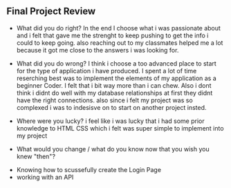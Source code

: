 ## Final Project Review

- What did you do right?
In the end I choose what i was passionate about and i felt that gave me the strenght to keep pushing to get the info i could to keep going. also reaching out to my classmates helped me a lot because it got me close to the answers i was looking for.
    
- What did you do wrong?
I think i choose a too advanced place to start for the type of application i have produced. I spent a lot of time reserching best was to implement the elements of my application as a beginner Coder. I felt that i bit way more than i can chew. Also i dont think i didnt do well with my database relationships at first they didnt have the right connections. also since i felt my project was so complexed i was to indesisve on to start on another project insted.


- Where were you lucky?
i feel like i was lucky that i had some prior knowledge to HTML CSS which i felt was super simple to implement into my project

- What would you change / what do you know now that you wish you knew "then"?
* Knowing how to scussefully create the Login Page 
* working with an API
      
